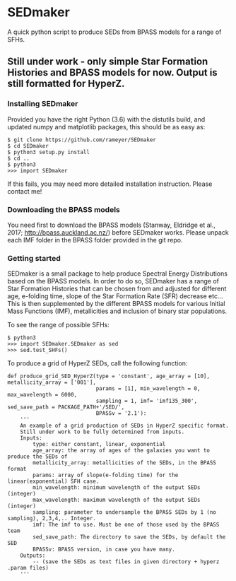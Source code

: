 SEDmaker
======
A quick python script to produce SEDs from BPASS models for a range of SFHs.

## Still under work - only simple Star Formation Histories and BPASS models for now. Output is still formatted for HyperZ.


### Installing SEDmaker 

Provided you have the right Python (3.6) with the distutils build, and updated numpy and matplotlib packages, this should be as easy as:

```
$ git clone https://github.com/rameyer/SEDmaker
$ cd SEDmaker
$ python3 setup.py install
$ cd ..
$ python3
>>> import SEDmaker
```

If this fails, you may need more detailed installation instruction. Please contact me!

### Downloading the BPASS models

You need first to download the BPASS models (Stanway, Eldridge et al., 2017; http://bpass.auckland.ac.nz/) before SEDmaker works. Please unpack each IMF folder in the BPASS folder provided in the git repo. 


### Getting started

SEDmaker is a small package to help produce Spectral Energy Distributions based on the BPASS models. In order to do so, SEDmaker has a range of Star Formation Histories that can be chosen from and adjusted for different age, e-folding time, slope of the Star Formation Rate (SFR) decrease etc... This is then supplemented by the different BPASS models for various Initial Mass Functions (IMF), metallicities and inclusion of binary star populations.

To see the range of possible SFHs:

```
$ python3
>>> import SEDmaker.SEDmaker as sed
>>> sed.test_SHFs()
```

To produce a grid of HyperZ SEDs, call the following function:
```
def produce_grid_SED_HyperZ(type = 'constant', age_array = [10], metallicity_array = ['001'],
                            params = [1], min_wavelength = 0, max_wavelength = 6000,
                            sampling = 1, imf= 'imf135_300', sed_save_path = PACKAGE_PATH+'/SED/',
                            BPASSv = '2.1'):
	''' 
	An example of a grid production of SEDs in HyperZ specific format.
	Still under work to be fully determined from inputs.
	Inputs:
		type: either constant, linear, exponential
		age_array: the array of ages of the galaxies you want to produce the SEDs of
		metallicity_array: metallicities of the SEDs, in the BPASS format
		params: array of slope(e-folding time) for the linear(exponential) SFH case.
		min_wavelength: minimum wavelength of the output SEDs (integer)
		max_wavelength: maximum wavelength of the output SEDs (integer)
		sampling: parameter to undersample the BPASS SEDs by 1 (no sampling), 2,3,4,.. Integer.
		imf: The imf to use. Must be one of those used by the BPASS team
		sed_save_path: The directory to save the SEDs, by default the SED
		BPASSv: BPASS version, in case you have many.
	Outputs:
		-- (save the SEDs as text files in given directory + hyperz .param files)
	'''
```
